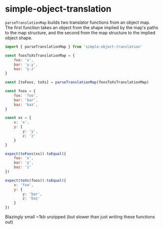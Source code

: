 # simple-object-translation

`parseTranslationMap` builds two translator functions from an object map. The first function takes an object from the shape implied by the map's paths to the map structure, and the second from the map structure to the implied object shape.

```js
import { parseTranslationMap } from 'simple-object-translation'

const foosToXsTranslationMap = {
    foo: 'x',
    bar: 'y.y',
    baz: 'y.z'
}

const [toFoos, toXs] = parseTranslationMap(foosToXsTranslationMap)

const foos = {
    foo: 'foo',
    bar: 'bar',
    baz: 'baz',
}

const xs = {
    x: 'x',
    y: {
        y: 'y',
        z: 'z'
    }
}

expect(toFoos(xs)).toEqual({
    foo: 'x',
    bar: 'y',
    baz: 'z'
})

expect(toXs(foos)).toEqual({
    x: 'foo',
    y: {
        y: 'bar',
        z: 'baz'
    }
})
```

Blazingly small ~1kb unzipped (but slower than just writing these functions out)
